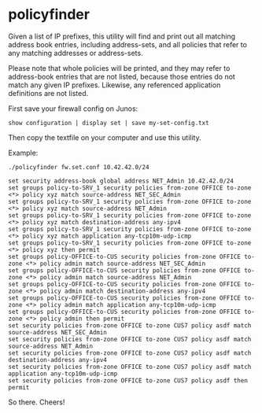 policyfinder
============

Given a list of IP prefixes, this utility will find and print out all matching address
book entries, including address-sets, and all policies that refer to any
matching addresses or address-sets.

Please note that whole policies will be printed,
and they may refer to address-book entries that are not listed,
because those entries do not match any given IP prefixes.
Likewise, any referenced application definitions are not listed.

First save your firewall config on Junos:

```
show configuration | display set | save my-set-config.txt
```

Then copy the textfile on your computer and use this utility.


Example:

```
./policyfinder fw.set.conf 10.42.42.0/24

set security address-book global address NET_Admin 10.42.42.0/24
set groups policy-to-SRV_1 security policies from-zone OFFICE to-zone <*> policy xyz match source-address NET_SEC_Admin
set groups policy-to-SRV_1 security policies from-zone OFFICE to-zone <*> policy xyz match source-address NET_Admin
set groups policy-to-SRV_1 security policies from-zone OFFICE to-zone <*> policy xyz match destination-address any-ipv4
set groups policy-to-SRV_1 security policies from-zone OFFICE to-zone <*> policy xyz match application any-tcp10m-udp-icmp
set groups policy-to-SRV_1 security policies from-zone OFFICE to-zone <*> policy xyz then permit
set groups policy-OFFICE-to-CUS security policies from-zone OFFICE to-zone <*> policy admin match source-address NET_SEC_Admin
set groups policy-OFFICE-to-CUS security policies from-zone OFFICE to-zone <*> policy admin match source-address NET_Admin
set groups policy-OFFICE-to-CUS security policies from-zone OFFICE to-zone <*> policy admin match destination-address any-ipv4
set groups policy-OFFICE-to-CUS security policies from-zone OFFICE to-zone <*> policy admin match application any-tcp10m-udp-icmp
set groups policy-OFFICE-to-CUS security policies from-zone OFFICE to-zone <*> policy admin then permit
set security policies from-zone OFFICE to-zone CUS7 policy asdf match source-address NET_SEC_Admin
set security policies from-zone OFFICE to-zone CUS7 policy asdf match source-address NET_Admin
set security policies from-zone OFFICE to-zone CUS7 policy asdf match destination-address any-ipv4
set security policies from-zone OFFICE to-zone CUS7 policy asdf match application any-tcp10m-udp-icmp
set security policies from-zone OFFICE to-zone CUS7 policy asdf then permit
```

So there. Cheers!
